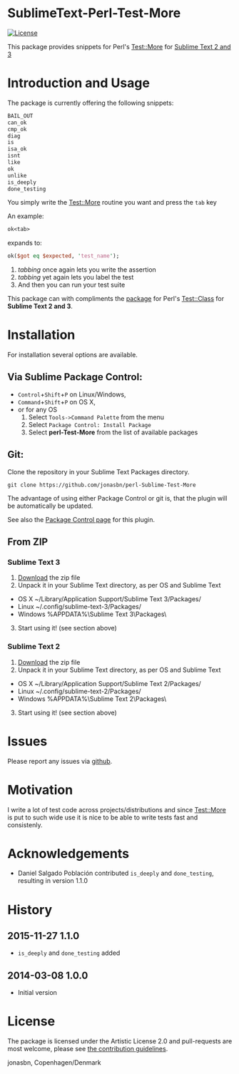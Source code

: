 SublimeText-Perl-Test-More
==========================

[![License](https://img.shields.io/badge/License-Apache%202.0-blue.svg)](https://opensource.org/licenses/Apache-2.0)

This package provides snippets for Perl's [Test::More](https://metacpan.org/pod/Test::More) for [Sublime Text 2 and 3](http://www.sublimetext.com/)

# Introduction and Usage

The package is currently offering the following snippets:

```perl
BAIL_OUT
can_ok
cmp_ok
diag
is
isa_ok
isnt
like
ok
unlike
is_deeply
done_testing
```

You simply write the [Test::More](https://metacpan.org/pod/Test::More) routine you want and press the `tab` key

An example:

```perl
ok<tab>
```

expands to:

```perl
ok($got eq $expected, 'test_name');
```

1. _tabbing_ once again lets you write the assertion
2. _tabbing_ yet again lets you label the test
3. And then you can run your test suite

This package can with compliments the [package](https://github.com/jonasbn/SublimeText-Perl-Test-Class) for Perl's [Test::Class](https://metacpan.org/pod/Test::Class) for **Sublime Text 2 and 3**.

# Installation

For installation several options are available.

## Via Sublime Package Control:

- `Control`+`Shift`+`P` on Linux/Windows,
- `Command`+`Shift`+`P` on OS X,
- or for any OS
  1. Select `Tools->Command Palette` from the menu
  2. Select `Package Control: Install Package`
  3. Select **perl-Test-More** from the list of available packages

## Git:

Clone the repository in your Sublime Text Packages directory.

`git clone https://github.com/jonasbn/perl-Sublime-Test-More`

The advantage of using either Package Control or git is, that the plugin will be automatically be updated.

See also the [Package Control page](https://packagecontrol.io/packages/perl-Test-More) for this plugin. 

## From ZIP

### Sublime Text 3

1. [Download](https://github.com/jonasbn/SublimeText-Perl-Test-More/archive/master.zip) the zip file
2. Unpack it in your Sublime Text directory, as per OS and Sublime Text 
  - OS X    ~/Library/Application Support/Sublime Text 3/Packages/
  - Linux   ~/.config/sublime-text-3/Packages/
  - Windows %APPDATA%\Sublime Text 3\Packages\
3. Start using it! (see section above)

### Sublime Text 2

1. [Download](https://github.com/jonasbn/SublimeText-Perl-Test-More/archive/master.zip) the zip file
2. Unpack it in your Sublime Text directory, as per OS and Sublime Text 
  - OS X    ~/Library/Application Support/Sublime Text 2/Packages/
  - Linux   ~/.config/sublime-text-2/Packages/
  - Windows %APPDATA%\Sublime Text 2\Packages\
3. Start using it! (see section above)

# Issues

Please report any issues via [github](https://github.com/jonasbn/SublimeText-Perl-Test-More/issues).

# Motivation

I write a lot of test code across projects/distributions and since [Test::More](https://metacpan.org/pod/Test::More) is put to such wide use it is nice to be able to write tests fast and consistenly.

# Acknowledgements

- Daniel Salgado Población contributed `is_deeply` and `done_testing`, resulting in version 1.1.0

# History

## 2015-11-27 1.1.0

- `is_deeply` and `done_testing` added

## 2014-03-08 1.0.0

- Initial version

# License

The package is licensed under the  Artistic License 2.0 and pull-requests are most welcome, please see [the contribution guidelines](CONTRIBUTING.md).

jonasbn, Copenhagen/Denmark
